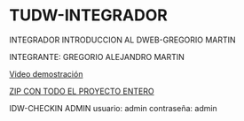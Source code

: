 # TUDW-INTEGRADOR
INTEGRADOR INTRODUCCION AL DWEB-GREGORIO MARTIN


INTEGRANTE: GREGORIO ALEJANDRO MARTIN

[Video demostración](https://youtu.be/dEVPKYSGD-c) 

[ZIP CON TODO EL PROYECTO ENTERO](https://drive.google.com/file/d/1hnalrZqHum5yoHfRpGiWnIVTfQUHiagy/view?usp=sharing) 


IDW-CHECKIN ADMIN
usuario: admin
contraseña: admin
